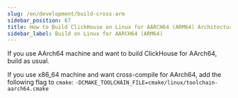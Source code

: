 ```yaml
---
slug: /en/development/build-cross-arm
sidebar_position: 67
title: How to Build ClickHouse on Linux for AARCH64 (ARM64) Architecture 
sidebar_label: Build on Linux for AARCH64 (ARM64)
---
```


If you use AArch64 machine and want to build ClickHouse for AArch64, build as usual.

If you use x86_64 machine and want cross-compile for AArch64, add the following flag to `cmake`: `-DCMAKE_TOOLCHAIN_FILE=cmake/linux/toolchain-aarch64.cmake`
